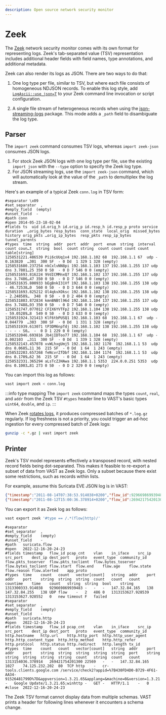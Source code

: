 ```yaml
---
description: Open source network security monitor
---
```


# Zeek

The [Zeek](https://zeek.org) network security monitor comes with its own format
for representing logs. Zeek's tab-separated value (TSV) representation includes
additional header fields with field names, type annotations, and additional
metadata.

Zeek can also render its logs as JSON. There are two ways to do that:

1. One log type per file, similar to TSV, but where each file consists of
   homogeneous NDJSON records. To enable this log style, add
   [`LogAscii::use_json=T`](https://docs.zeek.org/en/master/frameworks/logging.html)
   to your Zeek command line invocation or script configuration.

2. A single file stream of heterogeneous records when using the
   [json-streaming-logs](https://github.com/corelight/json-streaming-logs)
   package. This mode adds a `_path` field to disambiguate the log type.

## Parser

The `import zeek` command consumes TSV logs, whereas `import zeek-json` consumes
JSON logs.

1. For stock Zeek JSON logs with one log type per file, use the existing `import
   json` with the `--type` option to specify the Zeek log type.
2. For JSON streaming logs, use the `import zeek-json` command, which will
   automatically look at the value of the `_path` to demultiplex the log stream.

Here's an example of a typical Zeek `conn.log` in TSV form:

```
#separator \x09
#set_separator  ,
#empty_field  (empty)
#unset_field  -
#path conn
#open 2014-05-23-18-02-04
#fields ts  uid id.orig_h id.orig_p id.resp_h id.resp_p proto service duration  …orig_bytes resp_bytes  conn_state  local_orig  missed_bytes  history orig_pkts …orig_ip_bytes  resp_pkts resp_ip_bytes tunnel_parents
#types  time  string  addr  port  addr  port  enum  string  interval  count coun…t  string  bool  count string  count count count count table[string]
1258531221.486539 Pii6cUUq1v4 192.168.1.102 68  192.168.1.1 67  udp - 0.163820  …301  300 SF  - 0 Dd  1 329 1 328 (empty)
1258531680.237254 nkCxlvNN8pi 192.168.1.103 137 192.168.1.255 137 udp dns 3.7801…25 350 0 S0  - 0 D 7 546 0 0 (empty)
1258531693.816224 9VdICMMnxQ7 192.168.1.102 137 192.168.1.255 137 udp dns 3.7486…47 350 0 S0  - 0 D 7 546 0 0 (empty)
1258531635.800933 bEgBnkI31Vf 192.168.1.103 138 192.168.1.255 138 udp - 46.72538…0  560 0 S0  - 0 D 3 644 0 0 (empty)
1258531693.825212 Ol4qkvXOksc 192.168.1.102 138 192.168.1.255 138 udp - 2.248589…  348  0 S0  - 0 D 2 404 0 0 (empty)
1258531803.872834 kmnBNBtl96d 192.168.1.104 137 192.168.1.255 137 udp dns 3.7488…93 350 0 S0  - 0 D 7 546 0 0 (empty)
1258531747.077012 CFIX6YVTFp2 192.168.1.104 138 192.168.1.255 138 udp - 59.05289…8  549 0 S0  - 0 D 3 633 0 0 (empty)
1258531924.321413 KlF6tbPUSQ1 192.168.1.103 68  192.168.1.1 67  udp - 0.044779  …303  300 SF  - 0 Dd  1 331 1 328 (empty)
1258531939.613071 tP3DM6npTdj 192.168.1.102 138 192.168.1.255 138 udp - - - - S0…  -  0 D 1 229 0 0 (empty)
1258532046.693816 Jb4jIDToo77 192.168.1.104 68  192.168.1.1 67  udp - 0.002103  …311  300 SF  - 0 Dd  1 339 1 328 (empty)
1258532143.457078 xvWLhxgUmj5 192.168.1.102 1170  192.168.1.1 53  udp dns 0.0685…11 36  215 SF  - 0 Dd  1 64  1 243 (empty)
1258532203.657268 feNcvrZfDbf 192.168.1.104 1174  192.168.1.1 53  udp dns 0.1709…62 36  215 SF  - 0 Dd  1 64  1 243 (empty)
1258532331.365294 aLsTcZJHAwa 192.168.1.1 5353  224.0.0.251 5353  udp dns 0.1003…81 273 0 S0  - 0 D 2 329 0 0 (empty)
```

You can import this log as follows:

```bash
vast import zeek < conn.log
```

:::info type mapping
The `import zeek` command maps the types `count`, `real`, and `addr` from the
Zeek TSV `#types` header line to VAST's basic types `uint64`, `double`, and
`ip`.
:::

When Zeek [rotates logs][zeek-log-rotation], it produces compressed batches of
`*.log.gz` regularly. If log freshness is not a priority, you could trigger an
ad-hoc ingestion for every compressed batch of Zeek logs:

```bash
gunzip -c *.gz | vast import zeek
```

[zeek-log-rotation]: https://docs.zeek.org/en/stable/frameworks/logging.html#rotation

## Printer

Zeek's TSV model represents effectively a transposed record, with nested record
fields being dot-separated. This makes it feasible to re-export a subset of data
from VAST as Zeek logs. Only a subset because there exist some restrictions,
such as records within lists.

For example, assume this Suricata EVE JSON log is in VAST:

```json
{"timestamp":"2011-08-14T07:38:53.914038+0200","flow_id":929669869939483,"event_type":"flow","src_ip":"147.32.84.165","src_port":138,"dest_ip":"147.32.84.255","dest_port":138,"proto":"UDP","app_proto":"failed","flow":{"pkts_toserver":2,"pkts_toclient":0,"bytes_toserver":486,"bytes_toclient":0,"start":"2011-08-12T14:53:47.928539+0200","end":"2011-08-12T14:53:47.928552+0200","age":0,"state":"new","reason":"timeout","alerted":false}}
{"timestamp":"2011-08-12T15:00:36.378914+0200","flow_id":269421754201300,"pcap_cnt":22569,"event_type":"http","src_ip":"147.32.84.165","src_port":1027,"dest_ip":"74.125.232.202","dest_port":80,"proto":"TCP","tx_id":0,"http":{"hostname":"cr-tools.clients.google.com","url":"/service/check2?appid=%7B430FD4D0-B729-4F61-AA34-91526481799D%7D&appversion=1.3.21.65&applang=&machine=0&version=1.3.21.65&osversion=5.1&servicepack=Service%20Pack%202","http_user_agent":"Google Update/1.3.21.65;winhttp","http_method":"GET","protocol":"HTTP/1.1","length":0}}
```

You can export it as Zeek log as follows:

```bash
vast export zeek '#type == /.*(flow|http)/'
```

```
#separator 	
#set_separator	,
#empty_field	(empty)
#unset_field	-
#path	suricata.flow
#open	2022-12-16-20-24-23
#fields	timestamp	flow_id	pcap_cnt	vlan	in_iface	src_ip	src_port	dest_ip	dest_port	proto	event_type	community_id	flow.pkts_toserver	flow.pkts_toclient	flow.bytes_toserver	flow.bytes_toclient	flow.start	flow.end	flow.age	flow.state	flow.reason	flow.alerted	app_proto
#types	time	count	count	vector[count]	string	addr	port	addr	port	string	string	string	count	count	count	countime	time	count	string	string	bool	string
1313300333.914038	929669869939483	-	-	-	147.32.84.165	138	147.32.84.255	138	UDP	flow	-	2	486	0	1313153627.928539	1313153627.928552	0	new	timeout	F	failed
#separator 	
#set_separator	,
#empty_field	(empty)
#unset_field	-
#path	suricata.http
#open	2022-12-16-20-24-23
#fields	timestamp	flow_id	pcap_cnt	vlan	in_iface	src_ip	src_port	dest_ip	dest_port	proto	event_type	community_id	http.hostname	http.url	http.http_port	http.http_user_agent	http.http_content_type	http.http_method	http.http_refer	http.protocol	http.status	http.redirect	http.length	tx_id
#types	time	count	count	vector[count]	string	addr	port	addr	port	string	string	string	string	string	port	string	string	string	string	string	count	string	count	count
1313154036.378914	269421754201300	22569	-	-	147.32.84.165	1027	74.125.232.202	80	TCP	http	-	cr-tools.clients.google.com	/service/check2?appid=%7B430FD4D0-B729-4F61-AA34-91526481799D%7D&appversion=1.3.21.65&applang=&machine=0&version=1.3.21.65&osversion=5.1&servicepack=Service%20Pack%202	-	Google Update/1.3.21.65;winhttp	-	GET	-	HTTP/1.1	-	0
#close	2022-12-16-20-24-23
```

The Zeek TSV format cannot display data from multiple schemas. VAST prints a
header for following lines whenever it encounters a schema change.
